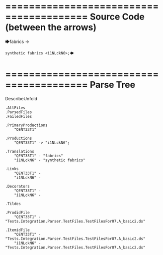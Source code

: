 ========================================
Source Code (between the arrows)
========================================

🡆fabrics -> 
	
	synthetic fabrics <i1NLckN6>;🡄

========================================
Parse Tree
========================================
DescribeUnfold

    .AllFiles
    .ParsedFiles
    .FailedFiles

    .PrimaryProductions
        "QENT33T1" 

    .Productions
        "QENT33T1" -> "i1NLckN6";

    .Translations
        "QENT33T1" - "fabrics"
        "i1NLckN6" - "synthetic fabrics"

    .Links
        "QENT33T1" - 
        "i1NLckN6" - 

    .Decorators
        "QENT33T1" - 
        "i1NLckN6" - 

    .Tildes

    .ProdidFile
        "QENT33T1" - "Tests.Integration.Parser.TestFiles.TestFilesFor07.A_basic2.ds"

    .ItemidFile
        "QENT33T1" - "Tests.Integration.Parser.TestFiles.TestFilesFor07.A_basic2.ds"
        "i1NLckN6" - "Tests.Integration.Parser.TestFiles.TestFilesFor07.A_basic2.ds"

